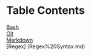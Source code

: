 # Table Contents


[Bash](Bash%20Syntax.md) <br>
[Git](Git%20Syntax.md) <br>
[Markdown](Markdown%20Syntax.md)<br>
[Regex] (Regex%20Syntax.md) <br>